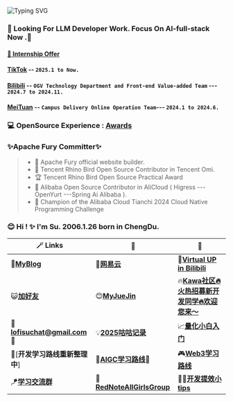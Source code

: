 ![Typing SVG](https://readme-typing-svg.herokuapp.com?font=Fira+Code&pause=1000&random=false&width=435&lines=Hi👋+I+am+Su+😊+Apache+Committer+%F0%9F%91%8B;👩🏻‍💻+Major+in+Software+Engineering.+✨%F0%9F%91%8B;Open+Source+Enthusiast✨.)

### 💫 Looking For LLM Developer Work. Focus On AI-full-stack Now .🤖
#### [**🌱 Internship Offer**](https://github.com/LofiSu/LofiSu/blob/main/offer.md) 
#### **[TikTok](https://www.douyin.com/)** -- `2025.1 to Now.`
#### **[Bilibili](https://space.bilibili.com/489812144?spm_id_from=333.1007.0.0)** -- `OGV Technology Department and Front-end Value-added Team` --- `2024.7 to 2024.11.`
#### **[MeiTuan](https://www.meituan.com/)** -- `Campus Delivery Online Operation Team`--- `2024.1 to 2024.6.`
### **💻 OpenSource Experience :** [**Awards**](https://github.com/LofiSu/LofiSu/blob/main/Awards.md) 
### ✨Apache Fury Committer✨
> - 🌟 Apache Fury official website builder.
> - 🌟 Tencent Rhino Bird Open Source Contributor in Tencent Omi.
> - 🏆 Tencent Rhino Bird Open Source Practical Award
> - 🌟 Alibaba Open Source Contributor in AliCloud ( Higress --- OpenYurt ---Spring Ai Alibaba ).
> - 🏅 Champion of the Alibaba Cloud Tianchi 2024 Cloud Native Programming Challenge
### 😊 **Hi ! ✨ I'm Su. 2006.1.26 born in ChengDu.**

| 🪄 Links | 🎉 | 🎊 |
| ---- | ---- | ---- |
| 💬[**MyBlog**](https://www.lofisu.chat/)  | 🎵[**网易云**](https://music.163.com/#/artist?id=33710680) | 💫[**Virtual UP in Bilibili**](https://space.bilibili.com/489812144?spm_id_from=333.1007.0.0) | 
| 😺[**加好友**](https://github.com/LofiSu/myBlog?tab=readme-ov-file#%E5%8F%8B%E6%83%85%E9%93%BEE68E%A5) |😊[**MyJueJin**](https://juejin.cn/user/2351234356882624) |🔥[**Kawa社区🔥火热招募新开发同学🔥欢迎您来～**](https://github.com/kawa-fe/kawa-resume) |  💡[开发提效小tips](https://github.com/LofiSu/LofiSu/blob/main/%E5%BC%80%E5%8F%91%E6%8F%90%E6%95%88%E5%B0%8Ftips.md) |
|📮**lofisuchat@gmail.com**🌟|💡[**2025咕咕记录**](https://github.com/LofiSu/LofiSu/blob/main/TODO.md)  | 📈[**量化小白入门**](https://github.com/LofiSu/LofiSu/blob/main/Fintech.md)
| 🎯[**开发学习路线重新整理中**]| 🤖[**AIGC学习路线**](https://github.com/luban-agi/Awesome-AIGC-Tutorials)🌟| 🎮[**Web3学习路线**](https://github.com/LofiSu/LofiSu/blob/main/web3road.md) |
| 🪁[**学习交流群**](https://github.com/LofiSu/LofiSu/blob/main/qr.md) | 🎀[**RedNoteAllGirlsGroup**](https://github.com/user-attachments/assets/98d2ee13-2243-48cb-beee-3d8399fa73b8) | 🧑‍💻[**开发提效小tips**](https://github.com/LofiSu/LofiSu/blob/main/%E5%BC%80%E5%8F%91%E6%8F%90%E6%95%88%E5%B0%8Ftips.md)

